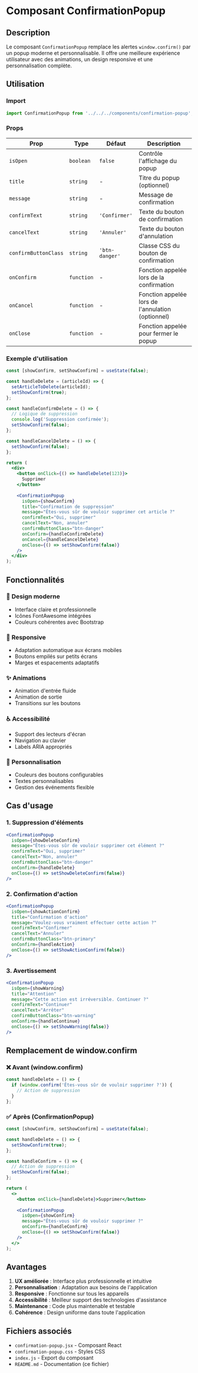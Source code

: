 # Composant ConfirmationPopup

## Description

Le composant `ConfirmationPopup` remplace les alertes `window.confirm()` par un popup moderne et personnalisable. Il offre une meilleure expérience utilisateur avec des animations, un design responsive et une personnalisation complète.

## Utilisation

### Import

```jsx
import ConfirmationPopup from '../../../components/confirmation-popup';
```

### Props

| Prop | Type | Défaut | Description |
|------|------|---------|-------------|
| `isOpen` | `boolean` | `false` | Contrôle l'affichage du popup |
| `title` | `string` | - | Titre du popup (optionnel) |
| `message` | `string` | - | Message de confirmation |
| `confirmText` | `string` | `'Confirmer'` | Texte du bouton de confirmation |
| `cancelText` | `string` | `'Annuler'` | Texte du bouton d'annulation |
| `confirmButtonClass` | `string` | `'btn-danger'` | Classe CSS du bouton de confirmation |
| `onConfirm` | `function` | - | Fonction appelée lors de la confirmation |
| `onCancel` | `function` | - | Fonction appelée lors de l'annulation (optionnel) |
| `onClose` | `function` | - | Fonction appelée pour fermer le popup |

### Exemple d'utilisation

```jsx
const [showConfirm, setShowConfirm] = useState(false);

const handleDelete = (articleId) => {
  setArticleToDelete(articleId);
  setShowConfirm(true);
};

const handleConfirmDelete = () => {
  // Logique de suppression
  console.log('Suppression confirmée');
  setShowConfirm(false);
};

const handleCancelDelete = () => {
  setShowConfirm(false);
};

return (
  <div>
    <button onClick={() => handleDelete(123)}>
      Supprimer
    </button>
    
    <ConfirmationPopup
      isOpen={showConfirm}
      title="Confirmation de suppression"
      message="Êtes-vous sûr de vouloir supprimer cet article ?"
      confirmText="Oui, supprimer"
      cancelText="Non, annuler"
      confirmButtonClass="btn-danger"
      onConfirm={handleConfirmDelete}
      onCancel={handleCancelDelete}
      onClose={() => setShowConfirm(false)}
    />
  </div>
);
```

## Fonctionnalités

### 🎨 **Design moderne**
- Interface claire et professionnelle
- Icônes FontAwesome intégrées
- Couleurs cohérentes avec Bootstrap

### 📱 **Responsive**
- Adaptation automatique aux écrans mobiles
- Boutons empilés sur petits écrans
- Marges et espacements adaptatifs

### ✨ **Animations**
- Animation d'entrée fluide
- Animation de sortie
- Transitions sur les boutons

### ♿ **Accessibilité**
- Support des lecteurs d'écran
- Navigation au clavier
- Labels ARIA appropriés

### 🔧 **Personnalisation**
- Couleurs des boutons configurables
- Textes personnalisables
- Gestion des événements flexible

## Cas d'usage

### 1. **Suppression d'éléments**
```jsx
<ConfirmationPopup
  isOpen={showDeleteConfirm}
  message="Êtes-vous sûr de vouloir supprimer cet élément ?"
  confirmText="Oui, supprimer"
  cancelText="Non, annuler"
  confirmButtonClass="btn-danger"
  onConfirm={handleDelete}
  onClose={() => setShowDeleteConfirm(false)}
/>
```

### 2. **Confirmation d'action**
```jsx
<ConfirmationPopup
  isOpen={showActionConfirm}
  title="Confirmation d'action"
  message="Voulez-vous vraiment effectuer cette action ?"
  confirmText="Confirmer"
  cancelText="Annuler"
  confirmButtonClass="btn-primary"
  onConfirm={handleAction}
  onClose={() => setShowActionConfirm(false)}
/>
```

### 3. **Avertissement**
```jsx
<ConfirmationPopup
  isOpen={showWarning}
  title="Attention"
  message="Cette action est irréversible. Continuer ?"
  confirmText="Continuer"
  cancelText="Arrêter"
  confirmButtonClass="btn-warning"
  onConfirm={handleContinue}
  onClose={() => setShowWarning(false)}
/>
```

## Remplacement de window.confirm

### ❌ **Avant (window.confirm)**
```jsx
const handleDelete = () => {
  if (window.confirm('Êtes-vous sûr de vouloir supprimer ?')) {
    // Action de suppression
  }
};
```

### ✅ **Après (ConfirmationPopup)**
```jsx
const [showConfirm, setShowConfirm] = useState(false);

const handleDelete = () => {
  setShowConfirm(true);
};

const handleConfirm = () => {
  // Action de suppression
  setShowConfirm(false);
};

return (
  <>
    <button onClick={handleDelete}>Supprimer</button>
    
    <ConfirmationPopup
      isOpen={showConfirm}
      message="Êtes-vous sûr de vouloir supprimer ?"
      onConfirm={handleConfirm}
      onClose={() => setShowConfirm(false)}
    />
  </>
);
```

## Avantages

1. **UX améliorée** : Interface plus professionnelle et intuitive
2. **Personnalisation** : Adaptation aux besoins de l'application
3. **Responsive** : Fonctionne sur tous les appareils
4. **Accessibilité** : Meilleur support des technologies d'assistance
5. **Maintenance** : Code plus maintenable et testable
6. **Cohérence** : Design uniforme dans toute l'application

## Fichiers associés

- `confirmation-popup.jsx` - Composant React
- `confirmation-popup.css` - Styles CSS
- `index.js` - Export du composant
- `README.md` - Documentation (ce fichier)
